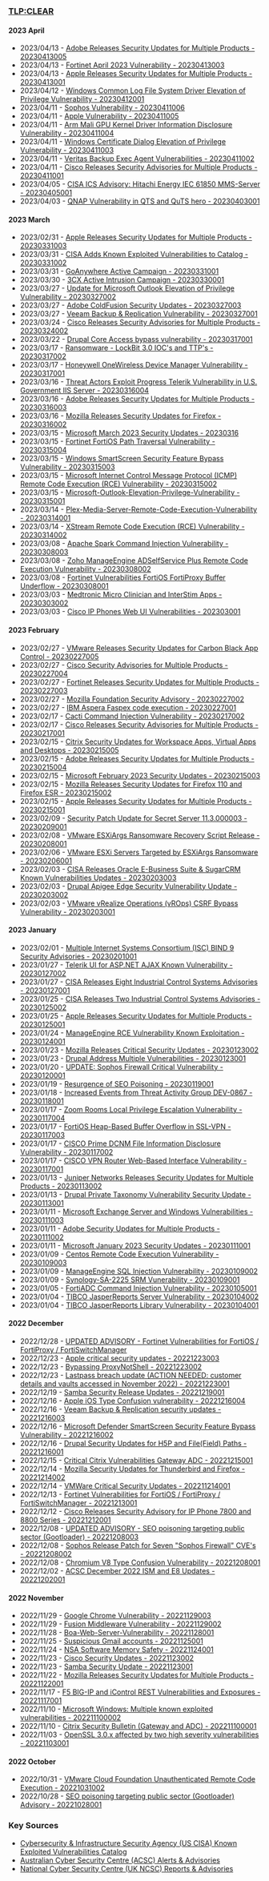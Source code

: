 ### [TLP:CLEAR](https://www.first.org/tlp/)

#### 2023 April
- 2023/04/13 - [Adobe Releases Security Updates for Multiple Products - 20230413005](advisories/20230413005-Adobe-Security-Update.md)
- 2023/04/13 - [Fortinet April 2023 Vulnerability - 20230413003](advisories/20230413003-Fortinet-April-2023-Vulnerability.md)
- 2023/04/13 - [Apple Releases Security Updates for Multiple Products - 20230413001](advisories/20230413001-Apple-Security-Updates-Multiple-Products.md)
- 2023/04/12 - [Windows Common Log File System Driver Elevation of Privilege Vulnerability - 20230412001](advisories/20230412001-Windows-CLFS-Elevation-Privilege-Vulnerability.md)
- 2023/04/11 - [Sophos Vulnerability - 20230411006](advisories/20230411006-Sophos-Vulnerability.md)
- 2023/04/11 - [Apple Vulnerability - 20230411005](advisories/20230411005-Apple-Vulnerability-Two-Zero-Days.md)
- 2023/04/11 - [Arm Mali GPU Kernel Driver Information Disclosure Vulnerability - 20230411004](advisories/20230411004-Arm-Mali-GPU-Kernel-Driver-Vulnerability.md)
- 2023/04/11 - [Windows Certificate Dialog Elevation of Privilege Vulnerability - 20230411003](advisories/20230411003-Windows-Certificate-Elevation-Privilege-Vulnerability.md)
- 2023/04/11 - [Veritas Backup Exec Agent Vulnerabilities - 20230411002](advisories/20230411002-Veritas-Backup-Exec-Agent-Vulnerabilities.md)
- 2023/04/11 - [Cisco Releases Security Advisories for Multiple Products - 20230411001](advisories/20230411001-Cisco-Releases-Security-Advisories-for-Multiple-Products.md)
- 2023/04/05 - [CISA ICS Advisory: Hitachi Energy IEC 61850 MMS-Server - 20230405001](advisories/20230405001-ICS-Hitatchi-Energy.md)
- 2023/04/03 - [QNAP Vulnerability in QTS and QuTS hero - 20230403001](advisories/20230403001-QNAP-Vulnerability-in-QTS-and-QuTS-hero.md)

#### 2023 March
- 2023/02/31 - [Apple Releases Security Updates for Multiple Products - 20230331003](advisories/20230331003-Apple-Updates-Multiple-Products.md)
- 2023/03/31 - [CISA Adds Known Exploited Vulnerabilities to Catalog - 20230331002](advisories/20230331002-CISA-Known-Exploited-Vulnerabilities.md)
- 2023/03/31 - [GoAnywhere Active Campaign - 20230331001](advisories/20230331001-GoAwnywhere-Active-Campaign.md)
- 2023/03/30 - [3CX Active Intrusion Campaign - 20230330001](advisories/20230330001-3CX-Active-Intrusion-Campaign.md)
- 2023/03/27 - [Update for Microsoft Outlook Elevation of Privilege Vulnerability - 20230327002](advisories/20230327002-Microsoft-Outlook-Elevation-of-Privilege-Vulnerability.md)
- 2023/03/27 - [Adobe ColdFusion Security Updates - 20230327003](advisories/20230327003-Adobe-ColdFusion-Security-Updates.md)
- 2023/03/27 - [Veeam Backup & Replication Vulnerability - 20230327001](advisories/20230327001-Veeam-Backup-Replication-Vulnerability.md)
- 2023/03/24 - [Cisco Releases Security Advisories for Multiple Products - 20230324002](advisories/20230324002-Cisco-Releases-Security-Advisories-for-Multiple-Products.md)
- 2023/03/22 - [Drupal Core Access bypass vulnerability  - 20230317001](advisories/20230317001-Drupal-Core-Security-Advisory-Vulnerability.md)
- 2023/03/17 - [Ransomware - LockBit 3.0 IOC's and TTP's - 20230317002](advisories/20230317002-Ransomware-LockBit-3-0-IOCs-and-TTPs.md)
- 2023/03/17 - [Honeywell OneWireless  Device Manager Vulnerability - 20230317001](advisories/20230317001-Honeywell-OneWireless-Device-Manage-Vulnerability.md)
- 2023/03/16 - [Threat Actors Exploit Progress Telerik Vulnerability in U.S. Government IIS Server - 20230316004](advisories/20230316004-Threat-Actors-Exploit-Telerik-Vulnerability-In-US-Government-IIS-Server.md)
- 2023/03/16 - [Adobe Releases Security Updates for Multiple Products - 20230316003](advisories/20230316003-Adobe-Security-Updates.md)
- 2023/03/16 - [Mozilla Releases Security Updates for Firefox - 20230316002](advisories/20230316002-Mozilla-Releases-Security-Updates-for-Firefox.md)
- 2023/03/15 - [Microsoft March 2023 Security Updates - 20230316](/advisories/20230316001-Microsoft-Security-Updates-March-2023.md)
- 2023/03/15 - [Fortinet FortiOS Path Traversal Vulnerability - 20230315004](/advisories/20230315004-Fortinet-FortiOS-Path-Traversal-Vulnerability.md)
- 2023/03/15 - [Windows SmartScreen Security Feature Bypass Vulnerability - 20230315003](advisories/20230315003-Windows-SmartScreen-Security-Bypass-Vulnerability.md)
- 2023/03/15 - [Microsoft Internet Control Message Protocol (ICMP) Remote Code Execution (RCE) Vulnerability - 20230315002](advisories/20230315002-Microsoft-Internet-Control-Message-Protocol-(ICMP)-Remote-Code-Execution-(RCE)-Vulnerability.md)
- 2023/03/15 - [Microsoft-Outlook-Elevation-Privilege-Vulnerability - 20230315001](/advisories/20230315001-Microsoft-Outlook-Elevation-Privilege-Vulnerability.md)
- 2023/03/14 - [Plex-Media-Server-Remote-Code-Execution-Vulnerability - 20230314001](/advisories/20230314001-Plex-Media-Server-Remote-Code-Execution-Vulnerability.md)
- 2023/03/14 - [XStream Remote Code Execution (RCE) Vulnerability - 20230314002](/advisories/20230314002-XStream-Remote-Code-Execution-(RCE)-Vulnerability.md)
- 2023/03/08 - [Apache Spark Command Injection Vulnerability - 20230308003](/advisories/20230308003-Apache-Spark-Command-Injection.md)
- 2023/03/08 - [Zoho ManageEngine ADSelfService Plus Remote Code Execution Vulnerability - 20230308002](advisories/20230308002-Zoho-ManageEngine-ADSelfService-Plus-Remote-Code-Execution-Vulnerability.md)
- 2023/03/08 - [Fortinet Vulnerabilities FortiOS FortiProxy Buffer Underflow - 20230308001](/advisories/20230308001-Fortinet-Vulnerabilities-FortiOS-FortiProxy-Buffer-Underflow.md)
- 2023/03/03 - [Medtronic Micro Clinician and InterStim Apps - 20230303002](advisories/20230303002-Medtronic-Micro-Clinician-and-InterStim-Apps.md)
- 2023/03/03 - [Cisco IP Phones Web UI Vulnerabilities - 202303001](advisories/20230303001-Cisco-IP-Phones-Web-UI-Vulnerabilities.md)

#### 2023 February
- 2023/02/27 - [VMware Releases Security Updates for Carbon Black App Control - 20230227005](advisories/20230227005-VMware-Releases-Security-Updates-Carbon-Black-App-Control.md)
- 2023/02/27 - [Cisco Security Advisories for Multiple Products - 20230227004](advisories/20230227004-Cisco-Security-Advisories-for-Multiple-Products.md)
- 2023/02/27 - [Fortinet Releases Security Updates for Multiple Products - 20230227003](advisories/20230227003-Fortinet-Security-Updates-Multiple-Products.md)
- 2023/02/27 - [Mozilla Foundation Security Advisory - 20230227002](advisories/20230227002-Mozilla-Foundation-Security-Advisory.md)
- 2023/02/27 - [IBM Aspera Faspex code execution - 20230227001](advisories/20230227001-IBM-Aspera-Faspex-4-4-2-Patch-Level-1.md)
- 2023/02/17 - [Cacti Command Injection Vulnerability - 20230217002](advisories/20230217002-Cacti-Command-Injection-Vulnerability.md)
- 2023/02/17 - [Cisco Releases Security Advisories for Multiple Products - 20230217001](advisories/20230217001-Cisco-Releases-Security-Advisories-for-Multiple-Products.md)
- 2023/02/15 - [Citrix Security Updates for Workspace Apps, Virtual Apps and Desktops - 20230215005](advisories/20230215005-Citrix-Security-Updates-for-Workspace-Apps-Virtual-Apps-and-Desktops.md)
- 2023/02/15 - [Adobe Releases Security Updates for Multiple Products - 20230215004](advisories/20230215004-Adobe-Releases-Security-Updates-for-Multiple-Products.md)
- 2023/02/15 - [Microsoft February 2023 Security Updates - 20230215003](advisories/20230215003-Microsoft-February-2023-Security-Updates.md)
- 2023/02/15 - [Mozilla Releases Security Updates for Firefox 110 and Firefox ESR - 20230215002](advisories/20230215002-Firefox-110-Firefox-ESR-Updates.md)
- 2023/02/15 - [Apple Releases Security Updates for Multiple Products - 20230215001](advisories/20230215001-Apple-Security-Update-Multiple-Products.md)
- 2023/02/09 - [Security Patch Update for Secret Server 11.3.000003 - 20230209001](advisories/20230209001-Security-Patch-Update-for-Secret-Server.md)
- 2023/02/08 - [VMware ESXiArgs Ransomware Recovery Script Release - 20230208001](advisories/20230208001-VMware-ESXiArgs-Ransomware-Recovery-Script-Release.md)
- 2023/02/06 - [VMware ESXi Servers Targeted by ESXiArgs Ransomware - 20230206001](advisories/20230206001-VMware-Targetted-Ransomware.md)
- 2023/02/03 - [CISA Releases Oracle E-Business Suite & SugarCRM Known Vulnerabilities Updates - 20230203003](advisories/20230203003-CISA-Releases-Oracle-E-Business-Suite-and-SugarCRM-Known-Vulnerabilities.md)
- 2023/02/03 - [Drupal Apigee Edge Security Vulnerability Update - 20230203002](advisories/20230203002-Drupal-Apigee-Edge-Security-Vulnerability-Update.md)
- 2023/02/03 - [VMware vRealize Operations (vROps) CSRF Bypass Vulnerability - 20230203001](advisories/20230203001-VMware-vRealize-Operations-CSRF-Bypass-Vulnerability.md)

#### 2023 January

- 2023/02/01 - [Multiple Internet Systems Consortium (ISC) BIND 9 Security Advisories - 20230201001](advisories/20230201001-Multiple-Internet-Systems-Consortium-ISC-BIND-9-Security-Advisories.md)
- 2023/01/27 - [Telerik UI for ASP.NET AJAX Known Vulnerability - 20230127002](advisories/20230127002-Telerik-RadControls-Known-Vulnerability.md)
- 2023/01/27 - [CISA Releases Eight Industrial Control Systems Advisories - 20230127001](advisories/20230127001-CISA-New-ICS-Advisories.md)
- 2023/01/25 - [CISA Releases Two Industrial Control Systems Advisories - 20230125002](advisories/20230125002-CISA-New-ICS-Advisories.md)
- 2023/01/25 - [Apple Releases Security Updates for Multiple Products - 20230125001](advisories/20230125001-Apple-Security-Updates.md)
- 2023/01/24 - [ManageEngine RCE Vulnerability Known Exploitation - 20230124001](advisories/20230124001-ManageEngine-RCE-Vulnerabilities.md)
- 2023/01/23 - [Mozilla Releases Critical Security Updates - 20230123002](advisories/20230123002-Mozilla-Critical-Updates.md)
- 2023/01/23 - [Drupal Address Multiple Vulnerabilities - 20230123001](advisories/20230123001-Drupal-Multiple-Vulnerabilities.md)
- 2023/01/20 - [UPDATE: Sophos Firewall Critical Vulnerability - 20230120001](advisories/20230120001-UPDATE-Sophos-Firewall-Vulnerability.md)
- 2023/01/19 - [Resurgence of SEO Poisoning - 20230119001](advisories/20230119001-SEO-Poisoning-Resurgence.md)
- 2023/01/18 - [Increased Events from Threat Activity Group DEV-0867 - 20230118001](advisories/20230118001-DEV-0867-Increased-Events-IOCs.md)
- 2023/01/17 - [Zoom Rooms Local Privilege Escalation Vulnerability - 20230117004](advisories/20230117004-Zoom-Rooms-Privilege-Escalation.md)
- 2023/01/17 - [FortiOS Heap-Based Buffer Overflow in SSL-VPN - 20230117003](advisories/20230117003-FortiOS-SSLVPN-Vulnerability.md)
- 2023/01/17 - [CISCO Prime DCNM File Information Disclosure Vulnerability - 20230117002](advisories/20230117002-CISCO-DCNM-Vulnerability.md)
- 2023/01/17 - [CISCO VPN Router Web-Based Interface Vulnerability - 20230117001](advisories/20230117001-CISCO-VPN-Router-Vulnerability.md)
- 2023/01/13 - [Juniper Networks Releases Security Updates for Multiple Products - 20230113002](advisories/20230113002-Juniper-Networks-Releases-Security-Updates-for-Multiple-Products.md)
- 2023/01/13 - [Drupal Private Taxonomy Vulnerability Security Update - 20230113001](advisories/20230113001-Drupal-Private-Taxonomy-Vulnerability-Security-Update.md)
- 2023/01/11 - [Microsoft Exchange Server and Windows Vulnerabilities - 20230111003](advisories/20230111003-Microsoft-Exchange-Server-and-Windows-Vulnerabilities.md)
- 2023/01/11 - [Adobe Security Updates for Multiple Products - 20230111002](advisories/20230111002-Adobe-Security-Updates-for-Multiple-Products.md)
- 2023/01/11 - [Microsoft January 2023 Security Updates - 20230111001](advisories/20230111001-Microsoft-January-2023-Security-Updates.md)
- 2023/01/09 - [Centos Remote Code Execution Vulnerability - 20230109003](advisories/20230109003-Centos-RCE-Vulnerability.md)
- 2023/01/09 - [ManageEngine SQL Injection Vulnerability - 20230109002](advisories/20230109002-ManageEngine-SQL-Injection-Vulnerability.md)
- 2023/01/09 - [Synology-SA-2225 SRM Vunerability - 20230109001](advisories/20230109001-Synology-SA-2225-Vulnerability-SRM.md)
- 2023/01/05 - [FortiADC Command Injection Vulnerability - 20230105001](advisories/20230105001-FortiADC-Command-Injection-Vulnerability.md)
- 2023/01/04 - [TIBCO JasperReports Server Vulnerability - 20230104002](advisories/20230104002-TIBCO-JasperReports-Server-Vulnerability.md)
- 2023/01/04 - [TIBCO JasperReports Library Vulnerability - 20230104001](advisories/20230104001-TIBCO-JasperReports-Library-Vulnerability.md)

#### 2022 December

- 2022/12/28 - [UPDATED ADVISORY - Fortinet Vulnerabilities for FortiOS / FortiProxy / FortiSwitchManager](advisories/20221228001-UPDATED-ADVISORY-Fortinet-Vulnerabilities.md)
- 2022/12/23 - [Apple critical security updates - 20221223003](advisories/20221223003-Apple-Critical-Updates.md)
- 2022/12/23 - [Bypassing ProxyNotShell - 20221223002](advisories/20221223002-Bypassing-ProxyNotShell.md)
- 2022/12/23 - [Lastpass breach update (ACTION NEEDED: customer details and vaults accessed in November 2022) - 20221223001](advisories/20221223001-Lastpass-breach-update.md)
- 2022/12/19 - [Samba Security Release Updates - 20221219001](advisories/20221219001-Samba-Security-Release-Updates.md)
- 2022/12/16 - [Apple iOS Type Confusion vulnerability - 20221216004](advisories/20221216004-Apple-iOS-Vulnerability.md)
- 2022/12/16 - [Veeam Backup & Replication security updates - 20221216003](advisories/20221216003-Veeam-Backup-Vulnerability.md)
- 2022/12/16 - [Microsoft Defender SmartScreen Security Feature Bypass Vulnerability - 20221216002](advisories/20221216002-Microsoft-SmartScreen-Bypass.md)
- 2022/12/16 - [Drupal Security Updates for H5P and File(Field) Paths - 20221216001](advisories/20221216001-Drupal-H5P-File-Field-Paths-Vulnerabilities.md)
- 2022/12/15 - [Critical Citrix Vulnerabilities Gateway ADC - 20221215001](advisories/20221215001-Critical-Citrix-Vulnerabilities-Gateway-ADC.md)
- 2022/12/14 - [Mozilla Security Updates for Thunderbird and Firefox - 20221214002](advisories/20221214002-Mozilla-Security-Updates.md)
- 2022/12/14 - [VMWare Critical Security Updates - 202211214001](advisories/20221214001-VMWare-Critical-Updates.md)
- 2022/12/13 - [Fortinet Vulnerabilities for FortiOS / FortiProxy / FortiSwitchManager - 20221213001](advisories/20221213001-Fortinet-Vulnerabilities-for-FortiOS-FortiProxy-FortiSwitchManager.md)
- 2022/12/12 - [Cisco Releases Security Advisory for IP Phone 7800 and 8800 Series - 20221212001](advisories/20221212001-IP-Phone-7800-and-8800-Series-vulnerability.md)
- 2022/12/08 - [UPDATED ADVISORY - SEO poisoning targeting public sector (Gootloader) - 20221208003](advisories/20221208003-UPDATED-ADVISORY-SEO-poisoning-targeting-public-sector-Gootloader.md)
- 2022/12/08 - [Sophos Release Patch for Seven "Sophos Firewall" CVE's - 20221208002](advisories/20221208002-Sophos-Release-Patch-for-Seven-Sophos-Firewall-CVEs.md)
- 2022/12/08 - [Chromium V8 Type Confusion Vulnerability - 20221208001](advisories/20221208001-Chromium-V8-Type-Confusion-Vulnerability.md)
- 2022/12/02 - [ACSC December 2022 ISM and E8 Updates - 20221202001](advisories/20221202001-December-2022-E8-Updates.md)

#### 2022 November

- 2022/11/29 - [Google Chrome Vulnerability - 20221129003](advisories/20221129003-Google-Chrome-Vulnerability.md)
- 2022/11/29 - [Fusion Middleware Vulnerability - 20221129002](advisories/20221129002-Fusion-Middleware-Vulnerability.md)
- 2022/11/28 - [Boa-Web-Server-Vulnerability - 20221128001](advisories/20221128001-Boa-web-server-vulnerability.md)
- 2022/11/25 - [Suspicious Gmail accounts - 20221125001](advisories/20221125001-Suspicious-Gmail-accounts.md)
- 2022/11/24 - [NSA Software Memory Safety - 20221124001](advisories/20221124001-NSA-Software-Memory-Safety.md)
- 2022/11/23 - [Cisco Security Updates - 20221123002](advisories/20221123002-Cisco-Security-Updates.md)
- 2022/11/23 - [Samba Security Update - 20221123001](advisories/20221123001-Samba-Security-Update.md)
- 2022/11/22 - [Mozilla Releases Security Updates for Multiple Products - 20221122001](advisories/20221122001-Mozilla-Security-Updates.md)
- 2022/11/17 - [F5 BIG-IP and iControl REST Vulnerabilities and Exposures - 20221117001](advisories/20221117001-F5-BIG-IP-Vulnerabilities.md)
- 2022/11/10 - [Microsoft Windows: Multiple known exploited vulnerabilities - 202211100002](advisories/20221110002-Microsoft-multiple-advisories.md)
- 2022/11/10 - [Citrix Security Bulletin (Gateway and ADC) - 202211100001](advisories/20221110001-citrix-gateway-security-bulletin.md)
- 2022/11/03 - [OpenSSL 3.0.x affected by two high severity vulnerabilities - 20221103001](advisories/20221103001-openSSL-vulnerability.md)

#### 2022 October

- 2022/10/31 - [VMware Cloud Foundation Unauthenticated Remote Code Execution - 20221031002](advisories/20221031002-vmware-cloudfoundation-vulnerability.md)
- 2022/10/28 - [SEO poisoning targeting public sector (Gootloader) Advisory - 20221028001](advisories/20221028001-seopoisoning-gootloader-advisory.md)

### Key Sources

- [Cybersecurity & Infrastructure Security Agency (US CISA) Known Exploited Vulnerabilities Catalog](https://www.cisa.gov/known-exploited-vulnerabilities-catalog)
- [Australian Cyber Security Centre (ACSC) Alerts & Advisories](https://www.cyber.gov.au/acsc/view-all-content/alerts%26advisories)
- [National Cyber Security Centre (UK NCSC) Reports & Advisories](https://www.ncsc.gov.uk/section/keep-up-to-date/reports-advisories)
